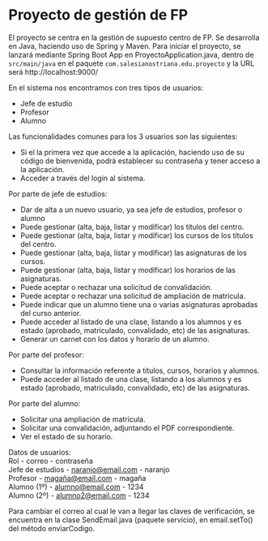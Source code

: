 # Proyecto de gestión de FP

El proyecto se centra en la gestión de supuesto centro de FP. Se desarrolla en Java, haciendo uso de Spring y Maven. Para iniciar el proyecto, se lanzará mediante Spring Boot App en ProyectoApplication.java, dentro de ```src/main/java``` en el paquete ```com.salesianostriana.edu.proyecto``` y la URL será http://localhost:9000/

En el sistema nos encontramos con tres tipos de usuarios:
- Jefe de estudio
- Profesor
- Alumno

Las funcionalidades comunes para los 3 usuarios son las siguientes:
- Si el la primera vez que accede a la aplicación, haciendo uso de su código de bienvenida, podrá establecer su contraseña y tener acceso a la aplicación.
- Acceder a través del login al sistema.

Por parte de jefe de estudios:
-  Dar de alta a un nuevo usuario, ya sea jefe de estudios, profesor o alumno
- Puede gestionar (alta, baja, listar y modificar) los títulos del centro.
- Puede gestionar (alta, baja, listar y modificar) los cursos de los títulos del centro.
- Puede gestionar (alta, baja, listar y modificar) las asignaturas de los cursos.
- Puede gestionar (alta, baja, listar y modificar) los horarios de las asignaturas.
- Puede aceptar o rechazar una solicitud de convalidación.
- Puede aceptar o rechazar una solicitud de ampliación de matrícula.
- Puede indicar que un alumno tiene una o varias asignaturas aprobadas del curso anterior.
- Puede acceder al listado de una clase, listando a los alumnos y es estado (aprobado, matriculado, convalidado, etc) de las asignaturas.
- Generar un carnet con los datos y horario de un alumno. 

Por parte del profesor:
- Consultar la información referente a títulos, cursos, horarios y alumnos.
- Puede acceder al listado de una clase, listando a los alumnos y es estado (aprobado, matriculado, convalidado, etc) de las asignaturas.

Por parte del alumno:
- Solicitar una ampliación de matrícula.
- Solicitar una convalidación, adjuntando el PDF correspondiente.
- Ver el estado de su horario.

Datos de usuarios:  
Rol - correo - contraseña  
Jefe de estudios - naranjo@email.com - naranjo  
Profesor - magaña@email.com - magaña  
Alumno (1º) - alumno@email.com - 1234  
Alumno (2º) - alumno2@email.com - 1234  

Para cambiar el correo al cual le van a llegar las claves de verificación, se encuentra en la clase SendEmail.java (paquete servicio), en  email.setTo() del método enviarCodigo.

